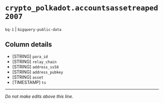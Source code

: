 # `crypto_polkadot.accountsassetreaped2007`
`bq-1` | `bigquery-public-data`

## Column details
* [STRING]    `para_id`
* [STRING]    `relay_chain`
* [STRING]    `address_ss58`
* [STRING]    `address_pubkey`
* [STRING]    `asset`
* [TIMESTAMP] `ts`

-------------------------------------------------------------------------------
*Do not make edits above this line.*

